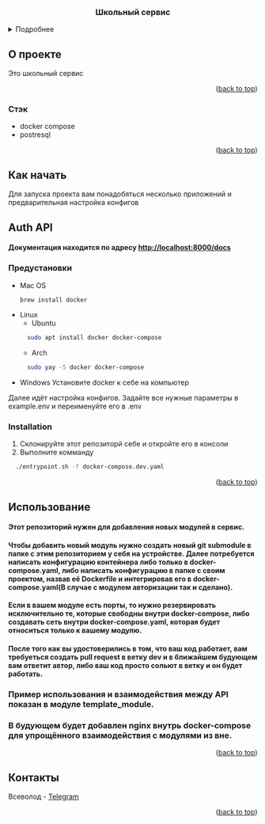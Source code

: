 <!-- Improved compatibility of back to top link: See: https://github.com/othneildrew/Best-README-Template/pull/73 -->
<a id="readme-top"></a>

<!-- PROJECT LOGO -->
<br />
<div align="center">
<h3 align="center">Школьный сервис</h3>
</div>



<!-- TABLE OF CONTENTS -->
<details>
  <summary>Подробнее</summary>
  <ol>
    <li>
      <a href="#about-the-project">О проекте</a>
      <ul>
        <li><a href="#built-with">Стэк</a></li>
      </ul>
    </li>
    <li>
      <a href="#getting-started">Начнём!</a>
      <ul>
        <li><a href="#prerequisites">Предустановки</a></li>
        <li><a href="#installation">Установка</a></li>
      </ul>
    </li>
    <li><a href="#usage">Использование</a></li>
    <li><a href="#contact">Contact</a></li>
  </ol>
</details>



<!-- ABOUT THE PROJECT -->
## О проекте

Это школьный сервис

<p align="right">(<a href="#readme-top">back to top</a>)</p>



### Стэк

* docker compose
* postresql

<p align="right">(<a href="#readme-top">back to top</a>)</p>



<!-- GETTING STARTED -->
## Как начать

Для запуска проекта вам понадобяться несколько приложений и предварительная настройка конфигов

## Auth API
#### Документация находится по адресу [http://localhost:8000/docs](http://localhost:8000/docs)

### Предустановки
* Mac OS
  ```sh
  brew install docker
  ```
* Linux
  * Ubuntu
  ```sh
    sudo apt install docker docker-compose
  ```
  * Arch
  ```sh
    sudo yay -S docker docker-compose
  ```
* Windows
  Установите docker к себе на компьютер

Далее идёт настройка конфигов. Задайте все нужные параметры в example.env и переименуйте его в .env

### Installation

1. Склонируйте этот репозиторй себе и откройте его в консоли
2. Выполните комманду
  ```sh
    ./entrypoint.sh -f docker-compose.dev.yaml
  ```

<p align="right">(<a href="#readme-top">back to top</a>)</p>



<!-- USAGE EXAMPLES -->
## Использование

#### Этот репозиторий нужен для добавления новых модулей в сервис.
#### Чтобы добавить новый модуль нужно создать новый git submodule в папке с этим репозиторием у себя на устройстве. Далее потребуется написать конфигурацию контейнера либо только в docker-compose.yaml, либо написать конфигурацию в папке с своим проектом, назвав её Dockerfile и интегрировав его в docker-compose.yaml(В случае с модулем авторизации так и сделано). 
#### Если в вашем модуле есть порты, то нужно резервировать исключительно те, которые свободны внутри docker-compose, либо создавать сеть внутри docker-compose.yaml, которая будет относиться только к вашему модулю.
#### После того как вы удостоверились в том, что ваш код работает, вам требуеться создать pull request в ветку dev и в ближайшем будующем вам ответит автор, либо ваш код просто сольют в ветку и он будет работать.

### Пример использования и взаимодействия между API показан в модуле template_module.

### В будующем будет добавлен nginx внутрь docker-compose для упрощённого взаимодействия с модулями из вне.

<p align="right">(<a href="#readme-top">back to top</a>)</p>


<!-- CONTACT -->
## Контакты

Всеволод - [Telegram](https://t.me/sevstarQ)

<p align="right">(<a href="#readme-top">back to top</a>)</p>

